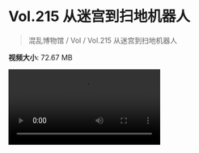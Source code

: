 # Vol.215 从迷宫到扫地机器人

> 混乱博物馆 / Vol / Vol.215 从迷宫到扫地机器人

**视频大小**: 72.67 MB

<div class="video"><video src="https://file.hsyhx.top/video/215.mp4" controls preload>🤔 您的浏览器不支持 video 标签</video></div>